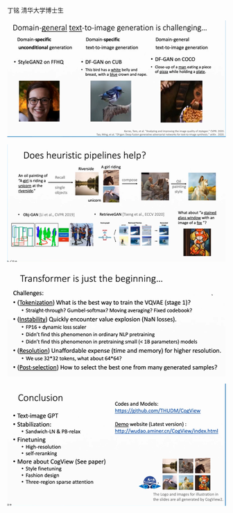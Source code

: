 丁铭 清华大学博士生

![image-20211128112810177](img/image-20211128112810177.png)

![image-20211128113003658](img/image-20211128113003658.png)

![image-20211128113249323](img/image-20211128113249323.png)



![image-20211128114655025](img/image-20211128114655025.png)


